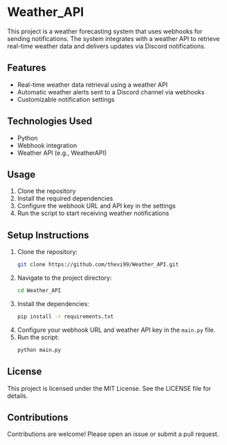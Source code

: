 # Weather_API

This project is a weather forecasting system that uses webhooks for sending notifications. The system integrates with a weather API to retrieve real-time weather data and delivers updates via Discord notifications.

## Features
- Real-time weather data retrieval using a weather API
- Automatic weather alerts sent to a Discord channel via webhooks
- Customizable notification settings

## Technologies Used
- Python
- Webhook integration
- Weather API (e.g., WeatherAPI)

## Usage
1. Clone the repository
2. Install the required dependencies
3. Configure the webhook URL and API key in the settings
4. Run the script to start receiving weather notifications

## Setup Instructions
1. Clone the repository:
    ```bash
    git clone https://github.com/thevi99/Weather_API.git
    ```
2. Navigate to the project directory:
    ```bash
    cd Weather_API
    ```
3. Install the dependencies:
    ```bash
    pip install -r requirements.txt
    ```
4. Configure your webhook URL and weather API key in the `main.py` file.
5. Run the script:
    ```bash
    python main.py
    ```

## License
This project is licensed under the MIT License. See the LICENSE file for details.

## Contributions
Contributions are welcome! Please open an issue or submit a pull request.
